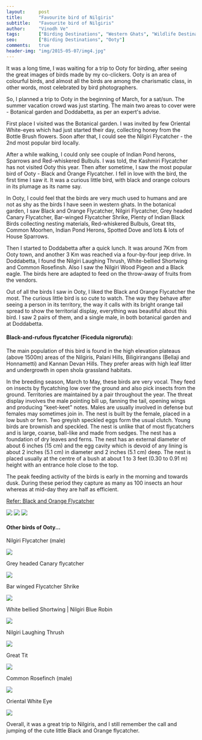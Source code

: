 ```yaml
---
layout:     post
title:      "Favourite bird of Nilgiris"
subtitle:   "Favourite bird of Nilgiris"
author:     "Vinodh Ve"
tags:       ["Birding Destinations", "Western Ghats", "Wildlife Destinations", "Travel Destinations"]
seo: 		["Birding Destinations", "Ooty"]
comments:   true
header-img: "img/2015-05-07/img4.jpg"
---
```


<p>
It was a long time, I was waiting for a trip to Ooty for birding, after seeing the great images of birds made by my co-clickers. Ooty is an area of colourful birds, and almost all the birds are among the charismatic class, in other words, most celebrated by bird photographers.
</p>

<p>
So, I planned a trip to Ooty in the beginning of March, for a sat/sun. The summer vacation crowd was just starting. The main two areas to cover were - Botanical garden and Doddabetta, as per an expert's advise.
</p>

<p>
First place I visited was the Botanical garden. I was invited by few Oriental White-eyes which had just started their day, collecting honey from the Bottle Brush flowers. Soon after that, I could see the Nilgiri Flycatcher - the 2nd most popular bird locally. 
</p>

<p>
After a while walking, I could only see couple of Indian Pond herons, Sparrows and Red-whiskered Bulbuls. I was told, the Kashmiri Flycatcher has not visited Ooty this year. Then after sometime, I saw the most popular bird of Ooty - Black and Orange Flycatcher. I fell in love with the bird, the first time I saw it. It was a curious little bird, with black and orange colours in its plumage as its name say.
</p>

<p>
In Ooty, I could feel that the birds are very much used to humans and are not as shy as the birds I have seen in western ghats. In the botanical garden, I saw Black and Orange Flycatcher, Nilgiri Flycatcher, Grey headed Canary Flycatcher, Bar-winged Flycatcher Shrike, Plenty of Indian Black Birds collecting nesting materials, Red-whiskered Bulbuls, Great tits, Common Moorhen, Indian Pond Herons, Spotted Dove and lots & lots of House Sparrows. 
</p>

<p>
Then I started to Doddabetta after a quick lunch. It was around 7Km from Ooty town, and another 3 Km was reached via a four-by-four jeep drive. In Doddabetta, I found the Nilgiri Laughing Thrush, White-bellied Shortwing and Common Rosefinsh. Also I saw the Nilgiri Wood Pigeon and a Black eagle. The birds here are adapted to feed on the throw-away of fruits from the vendors.  
</p>

<p>
Out of all the birds I saw in Ooty, I liked the Black and Orange Flycatcher the most. The curious little bird is so cute to watch. The way they behave after seeing a person in its territory, the way it calls with its bright orange tail spread to show the territorial display, everything was beautiful about this bird. I saw 2 pairs of them, and a single male, in both botanical garden and at Doddabetta. 
</p>

<h4>Black-and-rufous flycatcher (Ficedula nigrorufa):</h4>

<p>
The main population of this bird is found in the high elevation plateaus (above 1500m) areas of the Nilgiris, Palani Hills, Biligirirangans (Bellaji and Honnametti) and Kannan Devan Hills. They prefer areas with high leaf litter and undergrowth in open shola grassland habitats. 
</p>

<p>
In the breeding season, March to May, these birds are very vocal. They feed on insects by flycatching low over the ground and also pick insects from the ground. Territories are maintained by a pair throughout the year. The threat display involves the male pointing bill up, fanning the tail, opening wings and producing "keet-keet" notes. Males are usually involved in defense but females may sometimes join in. The nest is built by the female, placed in a low bush or fern. Two greyish speckled eggs form the usual clutch. Young birds are brownish and speckled. The nest is unlike that of most flycatchers and is large, coarse, ball-like and made from sedges. The nest has a foundation of dry leaves and ferns. The nest has an external diameter of about 6 inches (15 cm) and the egg cavity which is devoid of any lining is about 2 inches (5.1 cm) in diameter and 2 inches (5.1 cm) deep. The nest is placed usually at the centre of a bush at about 1 to 3 feet (0.30 to 0.91 m) height with an entrance hole close to the top.
</p>

<p>
The peak feeding activity of the birds is early in the morning and towards dusk. During these period they capture as many as 100 insects an hour whereas at mid-day they are half as efficient.
</p>

<a href="http://en.wikipedia.org/wiki/Black-and-orange_Flycatcher">Refer: Black and Orange Flycatcher</a>

<img src="{{ site.baseurl }}/img/2015-05-07/img1.jpg">
<img src="{{ site.baseurl }}/img/2015-05-07/img2.jpg">
<img src="{{ site.baseurl }}/img/2015-05-07/img3.jpg">

<h4>
Other birds of Ooty...
</h4>


<p>
Nilgiri Flycatcher (male)
</p>
<img src="{{ site.baseurl }}/img/2015-05-07/img5.jpg">


<p>
Grey headed Canary flycatcher
</p>

<img src="{{ site.baseurl }}/img/2015-05-07/img6.jpg">


<p>
Bar winged Flycatcher Shrike
</p>

<img src="{{ site.baseurl }}/img/2015-05-07/img7.jpg">


<p>
White bellied Shortwing | Nilgiri Blue Robin
</p>
<img src="{{ site.baseurl }}/img/2015-05-07/img8.jpg">


<p>
Nilgiri Laughing Thrush
</p>
<img src="{{ site.baseurl }}/img/2015-05-07/img9.jpg">


<p>
Great Tit
</p>
<img src="{{ site.baseurl }}/img/2015-05-07/img10.jpg">


<p>
Common Rosefinch (male)
</p>
<img src="{{ site.baseurl }}/img/2015-05-07/img11.jpg">


<p>
Oriental White Eye
</p>
<img src="{{ site.baseurl }}/img/2015-05-07/img12.jpg">

<p>
Overall, it was a great trip to Nilgiris, and I still remember the call and jumping of the cute little Black and Orange flycatcher. 
</p>
